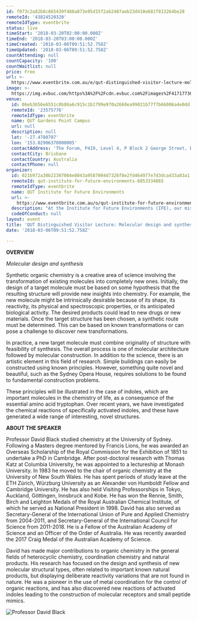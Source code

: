 ```yaml
---
id: f073c2a82b8c865439f480a873e95d15f2ab2487aeb23d410e681f813264be28
remoteId: '43824520320'
remoteIdType: eventbrite
status: live
timeStart: '2018-03-20T02:00:00.000Z'
timeEnd: '2018-03-20T03:00:00.000Z'
timeCreated: '2018-03-06T09:51:52.758Z'
timeUpdated: '2018-03-06T09:51:52.758Z'
countAttending: null
countCapacity: '100'
countWaitlist: null
price: Free
url: >-
  https://www.eventbrite.com.au/e/qut-distinguished-visitor-lecture-molecular-design-and-synthesis-tickets-43824520320?aff=ebapi
image: >-
  https://img.evbuc.com/https%3A%2F%2Fcdn.evbuc.com%2Fimages%2F41717736%2F108472455989%2F1%2Foriginal.jpg?s=683f55c7a94ce3be3498b9bfd5013ba3
venue:
  id: 06eb3656e6551c8b86a6c915c1b1799e970a2660ea99021b77f7b66006a4e0dd
  remoteId: '23575776'
  remoteIdType: eventbrite
  name: QUT Gardens Point Campus
  url: null
  description: null
  lat: '-27.4780707'
  lon: '153.02906370000005'
  contactAddress: 'The Forum, P419, Level 4, P Block 2 George Street, Brisbane, Qld 4000'
  contactCity: Brisbane
  contactCountry: Australia
  contactPhone: null
organizer:
  id: 021b972a30b22307004e8043a9587004d7326f8e2fd464977e7d3dca433a83a1
  remoteId: qut-institute-for-future-environments-6853334865
  remoteIdType: eventbrite
  name: QUT Institute for Future Environments
  url: >-
    https://www.eventbrite.com.au/o/qut-institute-for-future-environments-6853334865
  description: "At the Institute for Future Environments (IFE), our mission is to find ways to make the world more sustainable, secure and resilient. Hundreds of QUT researchers and students from across science, engineering, law, business, education and the creative industries collaborate on large-scale research and development projects to solve the world's grand challenges.\\r\\n\t\t\t\t\t\t\\r\\n\t\t\t\t\t\t\\r\\n\t\t\t\t\t\t\\r\\n\t\t\t\t\t\t\\r\\n\t\t\t\t\t\t\\r\\n\t\t\t\t\t\t\\r\\n\t\t\t\t\t\t\\r\\n\t\t\t\t\t\t\\r\\n\t\t\t\t\t\t\\r\\n\t\t\t\t\t\t\\r\\n\t\t\t\t\t\t\\r\\n\t\t\t\t\t\t\\r\\n\t\t\t\t\t\t\\r\\n\t\t\t\t\t\t\\r\\n\t\t\t\t\t\t\\r\\n\t\t\t\t\t\t\\r\\n\t\t\t\t\t\t\\r\\n\t\t\t\t\t\t\\r\\n\t\t\t\t\t\t\\r\\n\t\t\t\t\t\t\\r\\n"
  codeOfConduct: null
layout: event
title: 'QUT Distinguished Visitor Lecture: Molecular design and synthesis'
date: '2018-03-06T09:51:52.758Z'

---
```

<P CLASS="MsoNormal"><STRONG>OVERVIEW</STRONG></P>
<P CLASS="MsoNormal"><EM>Molecular design and synthesis</EM></P>
<P CLASS="MsoNormal"><SPAN>Synthetic organic chemistry is a creative area of science involving the transformation of existing molecules into completely new ones. Initially, the design of a target molecule must be based on some hypothesis that the resulting structure will provide new insights into chemistry. For example, the new molecule might be intrinsically desirable because of its shape, its reactivity, its physical and spectroscopic properties, or its anticipated biological activity. The desired products could lead to new drugs or new materials. Once the target structure has been chosen, a synthetic route must be determined. This can be based on known transformations or can pose a challenge to discover new transformations.</SPAN></P>
<P CLASS="MsoNormal"><SPAN>In practice, a new target molecule must combine originality of structure with feasibility of synthesis. The overall process is one of molecular architecture followed by molecular construction. In addition to the science, there is an artistic element in this field of research. Simple buildings can easily be constructed using known principles. However, something quite novel and beautiful, such as the Sydney Opera House, requires solutions to be found to fundamental construction problems.</SPAN></P>
<P><SPAN>These principles will be illustrated in the case of indoles, which are important molecules in the chemistry of life, as a consequence of the essential amino acid tryptophan. Over recent years, we have investigated the chemical reactions of specifically activated indoles, and these have generated a wide range of interesting, novel structures.</SPAN><BR></P>
<P><STRONG>ABOUT THE SPEAKER</STRONG></P>
<P CLASS="MsoNormal"><SPAN>Professor David Black studied chemistry at the University of Sydney. Following a Masters degree mentored by Francis Lions, he was awarded an Overseas Scholarship of the Royal Commission for the Exhibition of 1851 to undertake a PhD in Cambridge. After post-doctoral research with Thomas Katz at Columbia University, he was appointed to a lectureship at Monash University. In 1983 he moved to the chair of organic chemistry at the University of New South Wales. He has spent periods of study leave at the ETH Zürich, Würzburg University as an Alexander von Humboldt Fellow and Cambridge University. He has also held Visiting Professorships in Tokyo, Auckland, Göttingen, Innsbruck and Kobe. He has won the Rennie, Smith, Birch and Leighton Medals of the Royal Australian Chemical Institute, of which he served as National President in 1998. David has also served as Secretary-General of the International Union of Pure and Applied Chemistry from 2004-2011, and Secretary-General of the International Council for Science from 2011-2018. He is a Fellow of the Australian Academy of Science and an Officer of the Order of Australia. He was recently awarded the 2017 Craig Medal of the Australian Academy of Science.</SPAN></P>
<P><SPAN>David has made major contributions to organic chemistry in the general fields of heterocyclic chemistry, coordination chemistry and natural products. His research has focused on the design and synthesis of new molecular structural types, often related to important known natural products, but displaying deliberate reactivity variations that are not found in nature. He was a pioneer in the use of metal coordination for the control of organic reactions, and has also discovered new reactions of activated indoles leading to the construction of molecular receptors and small peptide mimics. </SPAN></P>
<P><SPAN><IMG ALT="Professor David Black" SRC="https://cdn.evbuc.com/eventlogos/107718427/profdavidblack.jpg"></SPAN></P>
